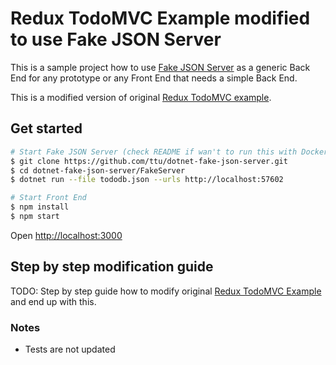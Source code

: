 # Redux TodoMVC Example modified to use Fake JSON Server

This is a sample project how to use [Fake JSON Server](https://github.com/ttu/dotnet-fake-json-server) as a generic Back End for any prototype or any Front End that needs a simple Back End.

This is a modified version of original [Redux TodoMVC example](https://github.com/reactjs/redux/tree/master/examples/todomvc).

## Get started
```sh
# Start Fake JSON Server (check README if wan't to run this with Docker)
$ git clone https://github.com/ttu/dotnet-fake-json-server.git
$ cd dotnet-fake-json-server/FakeServer
$ dotnet run --file tododb.json --urls http://localhost:57602

# Start Front End 
$ npm install
$ npm start
```

Open [http://localhost:3000](http://localhost:3000)

## Step by step modification guide

TODO: Step by step guide how to modify original [Redux TodoMVC Example](https://github.com/reactjs/redux/tree/master/examples/todomvc) and end up with this.

### Notes

* Tests are not updated